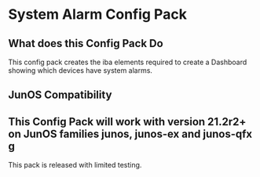 # System Alarm Config Pack

## What does this Config Pack Do

This config pack creates the iba elements required to create a Dashboard showing which devices have system alarms.

## JunOS Compatibility
This Config Pack will work with version 21.2r2+ on JunOS families junos, junos-ex and junos-qfx
g
---
This pack is released with limited testing.

